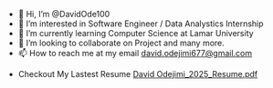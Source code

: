 
- 👋 Hi, I’m @DavidOde100
- 👀 I’m interested in Software Engineer / Data Analystics Internship
- 🌱 I’m currently learning Computer Science at Lamar University
- 💞️ I’m looking to collaborate on Project and many more.
- 📫 How to reach me at my email david.odejimi677@gmail.com

<!---
DavidOde100/NicetimeDavid is a ✨ special ✨ repository because its `README.md` (this file) appears on your GitHub profile.
You can click the Preview link to take a look at your changes.
--->
- Checkout My Lastest Resume
[David Odejimi_2025_Resume.pdf](https://github.com/DavidOde100/NicetimeDavid/files/11360317/David.Odejimi_2025_Resume.pdf)
